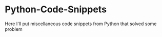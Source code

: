 # Python-Code-Snippets

Here I'll put miscellaneous code snippets from Python that solved some problem
